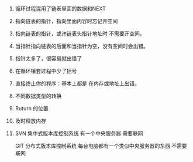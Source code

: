 1. 循环过程混用了链表里面的数据和NEXT

2. 指向链表的指针，指向里面内容时忘记开空间

3. 指向链表的指针，或许链表头指针地址时 不需要开空间。

4. 当指针指向链表的后面和当指针为空，没有空间时会出错。

5. 指针太多了，很容易就出错了

6. 在循环镶套过程中少了括号

7.   直接终止你的程序：基本上都是 在内存或地址上出错。

8. 不同数据类型的转换

9. Ruturn 的位置

10. 及时释放内存 

11. SVN 集中式版本库控制系统 有一个中央服务器  需要联网

    GIT 分布式版本库控制系统  每台电脑都有一个类似中央服务器的东西  不需要联网